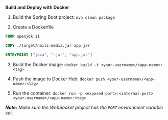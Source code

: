 **Build and Deploy with Docker**

1. Build the Spring Boot project: `mvn clean package`

2. Create a Dockerfile

```dockerfile
FROM openjdk:11

COPY ./target/nails-media.jar app.jar

ENTRYPOINT ["java", "-jar", "app.jar"]
```

3. Build the Docker image: `docker build -t <your-username>/<app-name>:<tag> .`

4. Push the image to Docker Hub: `docker push <your-username>/<app-name>:<tag>`

5. Run the container: `docker run -p <exposed-port>:<internal-port> <your-username>/<app-name>:<tag>`

_**Note:** Make sure the WebSocket project has the `PORT` environment variable set._
